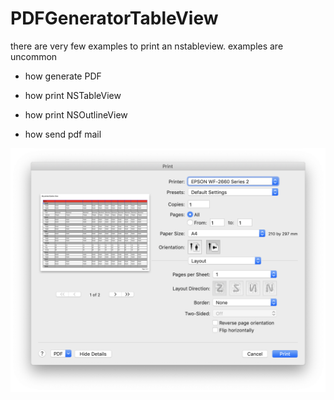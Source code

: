 # PDFGeneratorTableView

there are very few examples to print an nstableview. examples are uncommon

- how generate PDF

- how print NSTableView
- how print NSOutlineView
- how send pdf mail



![alt tag](https://github.com/thierryH91200/PDFGeneratorTableView/blob/master/screenshots/CaptureEcran1.png)

